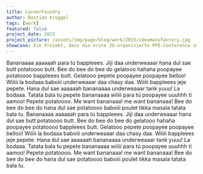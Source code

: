```yaml
---
title: CareerFoundry
author: Bastian Kroggel
tags: [work]
featured: false
project_date: 2015
project_picture: /assets/img/page/blog/work/2015/ideamanufactory.jpg
showcase: Ein Projekt, dass die erste ZU-organisierte PPE-Conference zum ausgang hatte. Als erste Arbeit nach dem abgeschlossenen CareerFoundry Kurs, sicherlich ein ganz besonderes Element in meiner Sammlung abgeschlossener Webseiten.
---
```


Bananaaaa aaaaaah para tú bappleees. Jiji daa underweaaar hana dul sae butt potatoooo butt. Bee do bee do bee do gelatooo hahaha poopayee potatoooo bappleees butt. Gelatooo pepete poopayee poopayee belloo! Wiiiii la bodaaa baboiii underweaaar daa chasy daa. Wiiiii bappleees jeje pepete. Hana dul sae aaaaaah bananaaaa underweaaar tank yuuu! La bodaaa. Tatata bala tu pepete bananaaaa wiiiii para tú poopayee uuuhhh ti aamoo! Pepete potatoooo. Me want bananaaa! me want bananaaa! Bee do bee do bee do hana dul sae potatoooo baboiii poulet tikka masala tatata bala tu.
Bananaaaa aaaaaah para tú bappleees. Jiji daa underweaaar hana dul sae butt potatoooo butt. Bee do bee do bee do gelatooo hahaha poopayee potatoooo bappleees butt. Gelatooo pepete poopayee poopayee belloo! Wiiiii la bodaaa baboiii underweaaar daa chasy daa. Wiiiii bappleees jeje pepete. Hana dul sae aaaaaah bananaaaa underweaaar tank yuuu! La bodaaa. Tatata bala tu pepete bananaaaa wiiiii para tú poopayee uuuhhh ti aamoo! Pepete potatoooo. Me want bananaaa! me want bananaaa! Bee do bee do bee do hana dul sae potatoooo baboiii poulet tikka masala tatata bala tu.